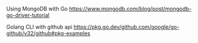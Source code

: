 Using MongoDB with Go
https://www.mongodb.com/blog/post/mongodb-go-driver-tutorial

Golang CLI with github api
https://pkg.go.dev/github.com/google/go-github/v32/github#pkg-examples

